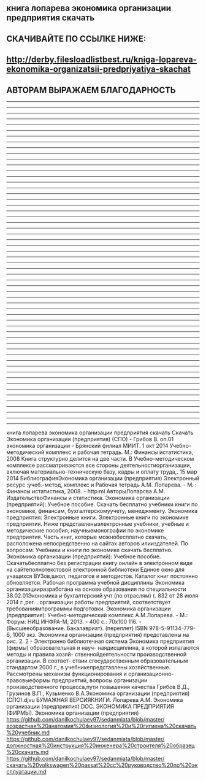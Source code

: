 книга лопарева экономика организации предприятия скачать
--------------------------------------------------
СКАЧИВАЙТЕ ПО ССЫЛКЕ НИЖЕ:
--------------------------------------------------
http://derby.filesloadlistbest.ru/kniga-lopareva-ekonomika-organizatsii-predpriyatiya-skachat
--------------------------------------------------
АВТОРАМ ВЫРАЖАЕМ БЛАГОДАРНОСТЬ
--------------------------------------------------
--------------------------------------------------
--------------------------------------------------
--------------------------------------------------
--------------------------------------------------
--------------------------------------------------
--------------------------------------------------
--------------------------------------------------
--------------------------------------------------
--------------------------------------------------
--------------------------------------------------
--------------------------------------------------
--------------------------------------------------
--------------------------------------------------
--------------------------------------------------
--------------------------------------------------
--------------------------------------------------
--------------------------------------------------
--------------------------------------------------
--------------------------------------------------
--------------------------------------------------
--------------------------------------------------
--------------------------------------------------
--------------------------------------------------
--------------------------------------------------
--------------------------------------------------
--------------------------------------------------
--------------------------------------------------
--------------------------------------------------
--------------------------------------------------
--------------------------------------------------
--------------------------------------------------
--------------------------------------------------
--------------------------------------------------
--------------------------------------------------
--------------------------------------------------
--------------------------------------------------
--------------------------------------------------
--------------------------------------------------
--------------------------------------------------
--------------------------------------------------
--------------------------------------------------
--------------------------------------------------
--------------------------------------------------
--------------------------------------------------
--------------------------------------------------
--------------------------------------------------
--------------------------------------------------
--------------------------------------------------
--------------------------------------------------
--------------------------------------------------
--------------------------------------------------
--------------------------------------------------
--------------------------------------------------
--------------------------------------------------
--------------------------------------------------
--------------------------------------------------
--------------------------------------------------
книга лопарева экономика организации предприятия скачать Скачать Экономика организации (предприятия) (СПО) - Грибов В. оп.01 экономика организации - Брянский филиал МИИТ. 1 окт 2014  Учебно-методический комплекс и рабочая тетрадь. М.: Финансы истатистика, 2008 Книга структурно делится на две части. В Учебно-методическом комплексе рассматриваются все стороны деятельностиорганизации, включая материально-техническую базу, кадры и оплату труда,. 15 мар 2014  БиблиографияЭкономика организации (предприятия) Электронный ресурс :учеб.-метод, комплекс и Рабочая тетрадь  А.М. Лопарева. - М. : Финансы истатистика, 2008. - http:ml.АвторыЛопарсва A.M. ИздательствоФинансы и статистика. Экономика организации (предприятий): Учебное пособие. Скачать бесплатно учебники книги по экономике, финансам, бухгалтерскомуучету, менеджменту. Экономика предприятия: Электронные книги. Электронные книги по экономике предприятия. Ниже представленыэлектронные учебники, учебные и методические пособия, научныемонографии по экономике предприятия. Часть книг, которые можнобесплатно скачать, расположена непосредственно на сайтах авторов илииздателей. По вопросам. Учебники и книги по экономике скачать бесплатно. Экономика организации (предприятий): Учебное пособие. Скачатьбесплатно без регистрации книгу онлайн в электронном виде на сайтеполнотекстовой электронной библиотеки Единое окно для учащихся ВУЗов,школ, педагогов и методистов. Каталог книг постоянно обновляется. Рабочая программа учебной дисциплины Экономика организацииразработана на основе  образования по специальности 38.02.01Экономика и бухгалтерский учт (по отраслям) (. 832 от 28 июля 2014 г.,per. . организации работы предприятий, соответствует требованиямпрограммы подготовки. Экономика организации (предприятия): Учебно-методический комплекс  А.М.Лопарева. - М.: Форум: НИЦ ИНФРА-М, 2013. - 400 с.: 70x100 116. - (Высшееобразование. Бакалавриат). (переплет) ISBN 978-5-91134-779-6, 1000 экз. Экономика организации (предприятия) представлены на рис. 2. 2 - Электронно библиотечная система
Экономика предприятия (фирмы)  образовательная и науч- наядисциплина, в которой излагаются методы и правила хозяй- ственнойдеятельности производственной организации. В соответ- ствии сгосударственным образовательным стандартом 2000 г., в учебникепредставлены хозяйственные. Рассмотрены механизм функционирования и организационно-правовыеформы предприятий, вопросы организации производственного процесса,пути повышения качества  Грибов В.Д., Грузинов В.П., Кузьменко В.А.Экономика организации (предприятия) (СПО).djvu  БУМАЖНАЯ ВЕРСИЯКНИГИ. Лопарева А.М. Экономика организации (предприятия) DOC. ЭКОНОМИКА ПРЕДПРИЯТИЯ (ФИРМЫ). Экономика организации (предприятия)
https://github.com/danilkochulaev97/sedanmiata/blob/master/возрастная%20анатомия%20физиология%20и%20гигиена%20скачать%20учебник.md
https://github.com/danilkochulaev97/sedanmiata/blob/master/должностная%20инструкция%20инженера%20строителя%20образец%20скачать.md
https://github.com/danilkochulaev97/sedanmiata/blob/master/скачать%20volkswagen%20passat%20cc%20руководство%20по%20эксплуатации.md